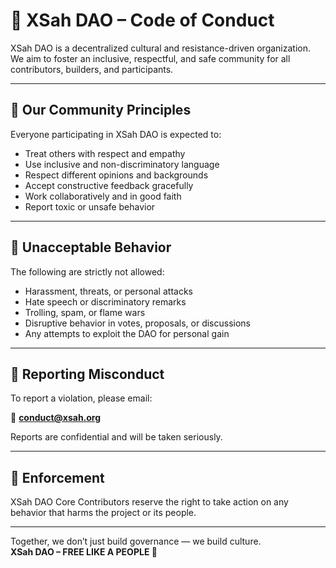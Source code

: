 # 🤝 XSah DAO – Code of Conduct

XSah DAO is a decentralized cultural and resistance-driven organization.  
We aim to foster an inclusive, respectful, and safe community for all contributors, builders, and participants.

---

## 💬 Our Community Principles

Everyone participating in XSah DAO is expected to:

- Treat others with respect and empathy  
- Use inclusive and non-discriminatory language  
- Respect different opinions and backgrounds  
- Accept constructive feedback gracefully  
- Work collaboratively and in good faith  
- Report toxic or unsafe behavior

---

## 🚫 Unacceptable Behavior

The following are strictly not allowed:

- Harassment, threats, or personal attacks  
- Hate speech or discriminatory remarks  
- Trolling, spam, or flame wars  
- Disruptive behavior in votes, proposals, or discussions  
- Any attempts to exploit the DAO for personal gain

---

## 📢 Reporting Misconduct

To report a violation, please email:

📧 **conduct@xsah.org**

Reports are confidential and will be taken seriously.

---

## 🙌 Enforcement

XSah DAO Core Contributors reserve the right to take action on any behavior that harms the project or its people.

---

Together, we don’t just build governance — we build culture.  
**XSah DAO – FREE LIKE A PEOPLE 🐏**
